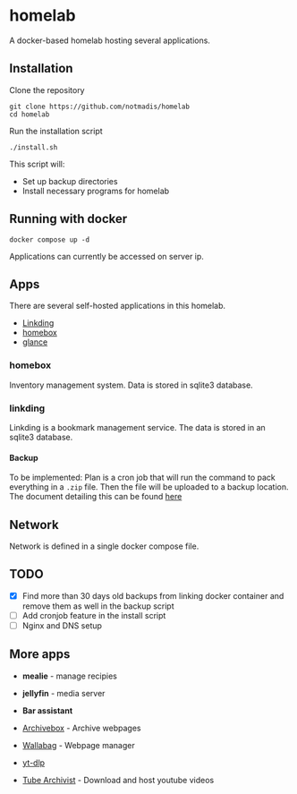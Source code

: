 # homelab

A docker-based homelab hosting several applications.

## Installation

Clone the repository
```shell
git clone https://github.com/notmadis/homelab
cd homelab
```

Run the installation script
```shell
./install.sh
```

This script will:
- Set up backup directories
- Install necessary programs for homelab

## Running with docker
```shell
docker compose up -d
```

Applications can currently be accessed on server ip.

## Apps

There are several self-hosted applications in this homelab.

- [Linkding](https://github.com/sissbruecker/linkding)
- [homebox](https://github.com/sysadminsmedia/homebox)
- [glance]()

### homebox

Inventory management system.
Data is stored in sqlite3 database.

### linkding

Linkding is a bookmark management service. The data is stored in an sqlite3 database.

#### Backup

To be implemented:
Plan is a cron job that will run the command to pack everything in a `.zip` file. Then the file will be uploaded to a backup location. The document detailing this can be found [here](https://github.com/sissbruecker/linkding/blob/5330252db9f452e77282ef2f9cc9585e9bf7ae04/docs/src/content/docs/backups.md#L4)

## Network

Network is defined in a single docker compose file.


## TODO

- [x] Find more than 30 days old backups from linking docker container and remove them as well in the backup script
- [ ] Add cronjob feature in the install script
- [ ] Nginx and DNS setup
## More apps

- **mealie** - manage recipies
- **jellyfin** - media server
- **Bar assistant**

- [Archivebox](https://github.com/ArchiveBox/ArchiveBox/) - Archive webpages
- [Wallabag](https://github.com/wallabag/wallabag) - Webpage manager
- [yt-dlp](https://github.com/yt-dlp/yt-dlp)
- [Tube Archivist](https://github.com/tubearchivist/tubearchivist) - Download and host youtube videos

